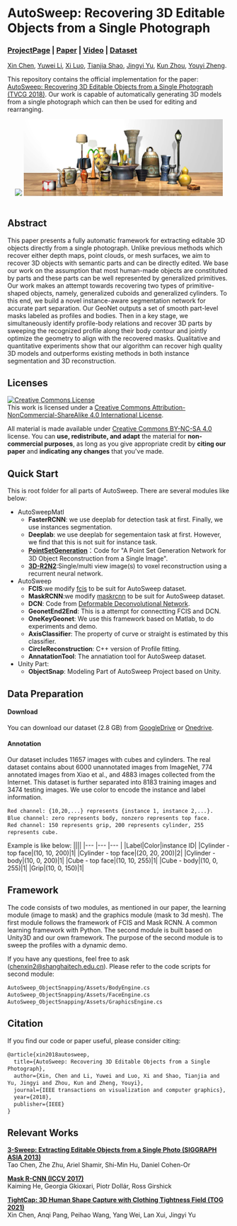 # AutoSweep: Recovering 3D Editable Objects from a Single Photograph
### [ProjectPage](https://chenxin.tech/AutoSweep.html) | [Paper](https://arxiv.org/abs/2005.13312) | [Video](xxxx) |  [Dataset](https://drive.google.com/file/d/1O62Tp-2pPncuKD8oKbkP_WZJcbj-f_ik/view?usp=sharing)
[Xin Chen](https://chenxin.tech/), [Yuwei Li](http://liyuwei.cc/), [Xi Luo](http://luoxi.tech/), [Tianjia Shao](http://tianjiashao.com/), [Jingyi Yu](http://vic.shanghaitech.edu.cn/vrvc/en/people/jingyi-yu/), [Kun Zhou](http://kunzhou.net/), [Youyi Zheng](http://youyizheng.net/).</br>


This repository contains the official implementation for the paper: [AutoSweep: Recovering 3D Editable Objects from a Single Photograph (TVCG 2018)](https://arxiv.org/abs/2005.13312). Our work
is capable of automatically generating 3D models from a single photograph which can then be used for editing and rearranging.<br>
<center class="half">
    <img src="./image/video.gif" width="287"/>    <img src="./image/AutoSweep_tesar.jpg" width="450"/>
</center>
<br>

## Abstract
This paper presents a fully automatic framework for extracting editable 3D objects directly from a single photograph. Unlike previous methods which recover either depth maps, point clouds, or mesh surfaces, we aim to recover 3D objects with semantic parts and can be directly edited. We base our work on the assumption that most human-made objects are constituted by parts and these parts can be well represented by generalized primitives. Our work makes an attempt towards recovering two types of primitive-shaped objects, namely, generalized cuboids and generalized cylinders. To this end, we build a novel instance-aware segmentation network for accurate part separation. Our GeoNet outputs a set of smooth part-level masks labeled as profiles and bodies. Then in a key stage, we simultaneously identify profile-body relations and recover 3D parts by sweeping the recognized profile along their body contour and jointly optimize the geometry to align with the recovered masks. Qualitative and quantitative experiments show that our algorithm can recover high quality 3D models and outperforms existing methods in both instance segmentation and 3D reconstruction.

## Licenses
<a rel="license" href="http://creativecommons.org/licenses/by-nc-sa/4.0/"><img alt="Creative Commons License" style="border-width:0" src="https://i.creativecommons.org/l/by-nc-sa/4.0/80x15.png" /></a><br />This work is licensed under a <a rel="license" href="http://creativecommons.org/licenses/by-nc-sa/4.0/">Creative Commons Attribution-NonCommercial-ShareAlike 4.0 International License</a>.

All material is made available under [Creative Commons BY-NC-SA 4.0](https://creativecommons.org/licenses/by-nc-sa/4.0/legalcode) license. You can **use, redistribute, and adapt** the material for **non-commercial purposes**, as long as you give appropriate credit by **citing our paper** and **indicating any changes** that you've made.

## Quick Start
This is root folder for all parts of AutoSweep. There are several modules like below:

- AutoSweepMatl
	- **FasterRCNN**: we use deeplab for detection task at first. Finally, we use instances segmentation.  
	- **Deeplab**: we use deeplab for segementaion task at first. However, we find that this is not suit for instance task.
	- **[PointSetGeneration](https://github.com/fanhqme/PointSetGeneration)**：Code for "A Point Set Generation Network for 3D Object Reconstruction from a Single Image".
	- **[3D-R2N2](https://github.com/chrischoy/3D-R2N2)**:Single/multi view image(s) to voxel reconstruction using a recurrent neural network.
- AutoSweep
	- **FCIS**:we modify [fcis](https://github.com/msracver/FCIS) to be suit for AutoSweep dataset.
	- **MaskRCNN**:we modify [maskrcnn](https://github.com/TuSimple/mx-maskrcnn) to be suit for AutoSweep dataset.
	- **DCN**: Code from [Deformable Deconvolutional Network](https://github.com/msracver/Deformable-ConvNets).
	- **GeonetEnd2End**: This is a attempt for connectting FCIS and DCN.
	- **OneKeyGeonet**: We use this framework based on Matlab, to do experiments and demo.   
	- **AxisClassifier**: The property of curve or straight is estimated by this classifier.
	- **CircleReconstruction**: C++ version of Profile fitting.
	- **AnnatationTool**: The annatiation tool for AutoSweep dataset.
- Unity Part:
	- **ObjectSnap**: Modeling Part of AutoSweep Project based on Unity.

## Data Preparation
#### Download
You can download our dataset (2.8 GB) from [GoogleDrive](https://drive.google.com/file/d/1O62Tp-2pPncuKD8oKbkP_WZJcbj-f_ik/view?usp=sharing) or [Onedrive](https://1drv.ms/u/s!AsWCggO4PIEBnJ03gUFbEytQErI8Nw?e=f9Iwkl).

#### Annotation
Our dataset includes 11657 images with cubes and cylinders. The real dataset contains about 6000 unannotated images from ImageNet, 774 annotated images from Xiao et al., and 4883 images collected from the Internet. This dataset is further separated into 8183 training images and 3474 testing images. We use color to encode the instance and label information.
```
Red channel: {10,20,...} represents {instance 1, instance 2,...}.
Blue channel: zero represents body, nonzero represents top face.
Red channel: 150 represents grip, 200 represents cylinder, 255 represents cube.
```
Example is like below:
||||
|--- |--- |--- |
|Label|Color|instance ID|
|Cylinder - top face|(10, 10, 200)|1|
|Cylinder - top face|(20, 20, 200)|2|
|Cylinder - body|(10, 0, 200)|1|
|Cube - top face|(10, 10, 255)|1|
|Cube - body|(10, 0, 255)|1|
|Grip|(10, 0, 150)|1|

## Framework
The code consists of two modules, as mentioned in our paper, the learning module (image to mask) and the graphics module (mask to 3d mesh). The first module follows the framework of FCIS and Mask RCNN. A common learning framework with Python. The second module is built based on Unity3D and our own framework. The purpose of the second module is to sweep the profiles with a dynamic demo.

If you have any questions, feel free to ask (chenxin2@shanghaitech.edu.cn). Please refer to the code scripts for second module: 
```
AutoSweep_ObjectSnapping/Assets/BodyEngine.cs
AutoSweep_ObjectSnapping/Assets/FaceEngine.cs
AutoSweep_ObjectSnapping/Assets/GraphicsEngine.cs
```

## Citation
If you find our code or paper useful, please consider citing:
```
@article{xin2018autosweep,
  title={AutoSweep: Recovering 3D Editable Objects from a Single Photograph},
  author={Xin, Chen and Li, Yuwei and Luo, Xi and Shao, Tianjia and Yu, Jingyi and Zhou, Kun and Zheng, Youyi},
  journal={IEEE transactions on visualization and computer graphics},
  year={2018},
  publisher={IEEE}
}
```

## Relevant Works
[**3-Sweep: Extracting Editable Objects from a Single Photo (SIGGRAPH ASIA 2013)**](https://cg.cs.tsinghua.edu.cn/3sweep/)<br>
Tao Chen, Zhe Zhu, Ariel Shamir, Shi-Min Hu, Daniel Cohen-Or

[**Mask R-CNN (ICCV 2017)**](https://arxiv.org/abs/1703.06870)<br>
Kaiming He, Georgia Gkioxari, Piotr Dollár, Ross Girshick

[**TightCap: 3D Human Shape Capture with Clothing Tightness Field (TOG 2021)**](https://arxiv.org/abs/1904.02601)<br>
Xin Chen, Anqi Pang, Peihao Wang, Yang Wei, Lan Xui, Jingyi Yu